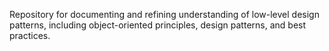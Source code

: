  Repository for documenting and refining understanding of low-level design patterns, including object-oriented principles, design patterns, and best practices.
